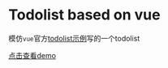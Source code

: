 # Todolist based on vue

模仿`vue`官方[todolist示例](http://cn.vuejs.org/examples/todomvc.html)写的一个todolist

[点击查看demo](http://assignmentrecorder.com/demos/vue-todolist)
